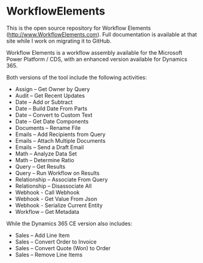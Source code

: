 # WorkflowElements
This is the open source repository for Workflow Elements (http://www.WorkflowElements.com). Full documentation is available at that site while I work on migrating it to GitHub.

Workflow Elements is a workflow assembly available for the Microsoft Power Platform / CDS, with an enhanced version available for Dynamics 365.

Both versions of the tool include the following activities:
* Assign – Get Owner by Query
* Audit – Get Recent Updates
* Date – Add or Subtract
* Date – Build Date From Parts
* Date – Convert to Custom Text
* Date – Get Date Components
* Documents – Rename File
* Emails – Add Recipients from Query
* Emails – Attach Multiple Documents
* Emails – Send a Draft Email
* Math – Analyze Data Set
* Math – Determine Ratio
* Query – Get Results
* Query – Run Workflow on Results
* Relationship – Associate From Query
* Relationship – Disassociate All
* Webhook - Call Webhook
* Webhook - Get Value From Json
* Webhook - Serialize Current Entity
* Workflow – Get Metadata

While the Dynamics 365 CE version also includes:
* Sales – Add Line Item
* Sales – Convert Order to Invoice
* Sales – Convert Quote (Won) to Order
* Sales – Remove Line Items
